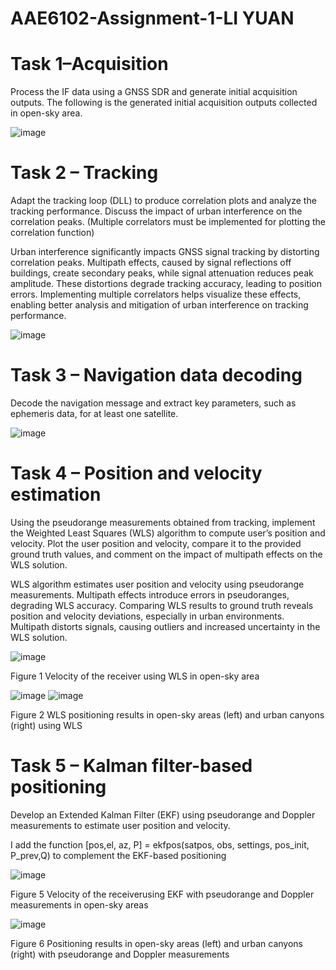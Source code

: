 # AAE6102-Assignment-1-LI YUAN

# Task 1–Acquisition
Process the IF data using a GNSS SDR and generate initial acquisition outputs. The following is the generated initial acquisition outputs collected in open-sky area.

![image](https://github.com/user-attachments/assets/c15b8fd7-aea4-4ca4-adc3-f647a64ab180)




# Task 2 – Tracking
Adapt the tracking loop (DLL) to produce correlation plots and analyze the tracking performance. Discuss the impact of urban interference on the correlation peaks. (Multiple correlators must be implemented for plotting the correlation function)

Urban interference significantly impacts GNSS signal tracking by distorting correlation peaks. Multipath effects, caused by signal reflections off buildings, create secondary peaks, while signal attenuation reduces peak amplitude. These distortions degrade tracking accuracy, leading to position errors. Implementing multiple correlators helps visualize these effects, enabling better analysis and mitigation of urban interference on tracking performance.

![image](https://github.com/user-attachments/assets/1eff82c9-84ce-4892-94b4-38f87c208cec)




# Task 3 – Navigation data decoding
Decode the navigation message and extract key parameters, such as ephemeris data, for at least one satellite.

![image](https://github.com/user-attachments/assets/4327f74b-7a14-4b3b-863b-678edf51abbb)






# Task 4 – Position and velocity estimation
Using the pseudorange measurements obtained from tracking, implement the Weighted Least Squares (WLS) algorithm to compute user’s position and velocity. Plot the user position and velocity, compare it to the provided ground truth values, and comment on the impact of multipath effects on the WLS solution.

WLS algorithm estimates user position and velocity using pseudorange measurements. Multipath effects introduce errors in pseudoranges, degrading WLS accuracy. Comparing WLS results to ground truth reveals position and velocity deviations, especially in urban environments. Multipath distorts signals, causing outliers and increased uncertainty in the WLS solution.


![image](https://github.com/user-attachments/assets/113a483f-bacc-41f4-beda-1d6e64157dbe)   


Figure 1 Velocity of the receiver using WLS in open-sky area


![image](https://github.com/user-attachments/assets/02d3a57b-538f-4788-882d-b8661df31591)  ![image](https://github.com/user-attachments/assets/856a655e-7283-4085-84a6-507af6482e82)



Figure 2 WLS positioning results in open-sky areas (left) and urban canyons (right) using WLS

# Task 5 – Kalman filter-based positioning
Develop an Extended Kalman Filter (EKF) using pseudorange and Doppler measurements to estimate user position and velocity.


I add the function [pos,el, az, P] = ekfpos(satpos, obs, settings, pos_init, P_prev,Q) to complement the EKF-based positioning

![image](https://github.com/user-attachments/assets/ded795b4-35cb-4183-9dbd-e06e691daf63)



Figure 5 Velocity of the receiverusing EKF with pseudorange and Doppler measurements in open-sky areas

![image](https://github.com/user-attachments/assets/8ee22d15-fdeb-43fa-a9cb-15fae3ff2f2d)


Figure 6 Positioning results in open-sky areas (left) and urban canyons (right) with pseudorange and Doppler measurements

